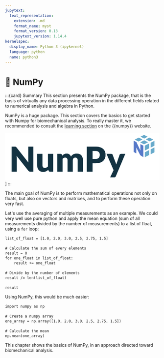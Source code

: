```yaml
---
jupytext:
  text_representation:
    extension: .md
    format_name: myst
    format_version: 0.13
    jupytext_version: 1.14.4
kernelspec:
  display_name: Python 3 (ipykernel)
  language: python
  name: python3
---
```


# 📖 NumPy

:::{card} Summary
This section presents the NumPy package, that is the basis of virtually any data processing operation in the different fields related to numerical analysis and algebra in Python.

NumPy is a huge package. This section covers the basics to get started with Numpy for biomechanical analysis. To really master it, we recommended to consult the [learning section](https://numpy.org/learn/) on the {{numpy}} website.

![NumPy Logo -width:narrower](_static/images/numpy_logo.png)]
:::

The main goal of NumPy is to perform mathematical operations not only on floats, but also on vectors and matrices, and to perform these operation very fast.

Let's use the averaging of multiple measurements as an example. We could very well use pure python and apply the mean equation (sum of all measurements divided by the number of measurements) to a list of float, using a `for` loop:

```{code-cell} ipython3
list_of_float = [1.0, 2.0, 3.0, 2.5, 2.75, 1.5]

# Calculate the sum of every elements
result = 0
for one_float in list_of_float:
    result += one_float
    
# Divide by the number of elements
result /= len(list_of_float)

result
```

Using NumPy, this would be much easier:

```{code-cell} ipython3
import numpy as np

# Create a numpy array
one_array = np.array([1.0, 2.0, 3.0, 2.5, 2.75, 1.5])

# Calculate the mean
np.mean(one_array)
```

This chapter shows the basics of NumPy, in an approach directed toward biomechanical analysis.


```{tableofcontents}
```
